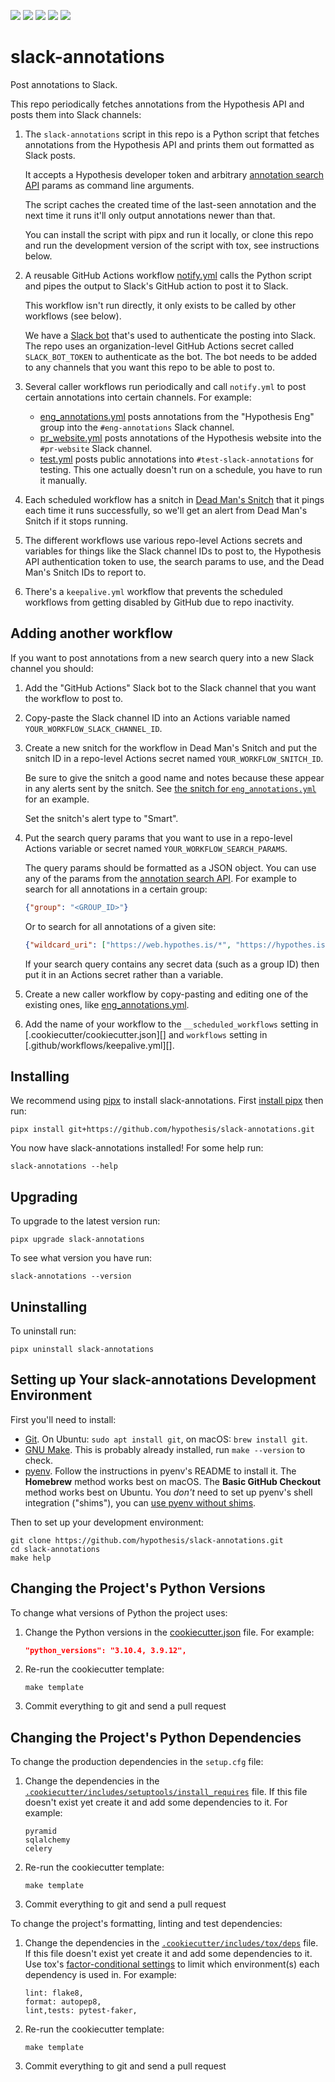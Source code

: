 <a href="https://github.com/hypothesis/slack-annotations/actions/workflows/ci.yml?query=branch%3Amain"><img src="https://img.shields.io/github/actions/workflow/status/hypothesis/slack-annotations/ci.yml?branch=main"></a>
<a><img src="https://img.shields.io/badge/python-3.13 | 3.12 | 3.11-success"></a>
<a href="https://github.com/hypothesis/slack-annotations/blob/main/LICENSE"><img src="https://img.shields.io/badge/license-BSD--2--Clause-success"></a>
<a href="https://github.com/hypothesis/cookiecutters/tree/main/pypackage"><img src="https://img.shields.io/badge/cookiecutter-pypackage-success"></a>
<a href="https://black.readthedocs.io/en/stable/"><img src="https://img.shields.io/badge/code%20style-black-000000"></a>

# slack-annotations

Post annotations to Slack.

This repo periodically fetches annotations from the Hypothesis API and posts
them into Slack channels:

1. The `slack-annotations` script in this repo is a Python script that fetches
   annotations from the Hypothesis API and prints them out formatted as Slack
   posts.

   It accepts a Hypothesis developer token and arbitrary [annotation search API](https://h.readthedocs.io/en/latest/api-reference/v1/#tag/annotations/paths/~1search/get)
   params as command line arguments.

   The script caches the created time of the last-seen annotation and the next
   time it runs it'll only output annotations newer than that.

   You can install the script with pipx and run it locally,
   or clone this repo and run the development version of the script with tox,
   see instructions below.

2. A reusable GitHub Actions workflow [notify.yml](.github/workflows/notify.yml) calls the
   Python script and pipes the output to Slack's GitHub action to post it to Slack.

   This workflow isn't run directly, it only exists to be called by other workflows (see below).

   We have a [Slack bot](https://hypothes-is.slack.com/marketplace/A05SHSTMT5X-github-actions)
   that's used to authenticate the posting into Slack. The repo uses an
   organization-level GitHub Actions secret called `SLACK_BOT_TOKEN` to
   authenticate as the bot. The bot needs to be added to any channels that you
   want this repo to be able to post to.

3. Several caller workflows run periodically and call `notify.yml` to post
   certain annotations into certain channels. For example:

   * [eng_annotations.yml](.github/workflows/eng_annotations.yml) posts annotations
     from the "Hypothesis Eng" group into the `#eng-annotations` Slack channel.
   * [pr_website.yml](.github/workflows/pr_website.yml) posts annotations
     of the Hypothesis website into the `#pr-website` Slack channel.
   * [test.yml](.github/workflows/test.yml) posts public annotations
     into `#test-slack-annotations` for testing. This one actually doesn't run
     on a schedule, you have to run it manually.

4. Each scheduled workflow has a snitch in
   [Dead Man's Snitch](https://deadmanssnitch.com/)
   that it pings each time it runs successfully,
   so we'll get an alert from Dead Man's Snitch if it stops running.

5. The different workflows use various repo-level Actions secrets and variables
   for things like the Slack channel IDs to post to,
   the Hypothesis API authentication token to use,
   the search params to use,
   and the Dead Man's Snitch IDs to report to.

6. There's a `keepalive.yml` workflow that prevents the scheduled workflows
   from getting disabled by GitHub due to repo inactivity.

## Adding another workflow

If you want to post annotations from a new search query into a new Slack channel you should:

1. Add the "GitHub Actions" Slack bot to the Slack channel that you want the workflow to post to.

2. Copy-paste the Slack channel ID into an Actions variable named `YOUR_WORKFLOW_SLACK_CHANNEL_ID`.

3. Create a new snitch for the workflow in Dead Man's Snitch
   and put the snitch ID in a repo-level Actions secret named `YOUR_WORKFLOW_SNITCH_ID`.

   Be sure to give the snitch a good name and notes because these appear in any
   alerts sent by the snitch. See [the snitch for `eng_annotations.yml`](https://deadmanssnitch.com/snitches/a772d30828/edit)
   for an example.

   Set the snitch's alert type to "Smart".

4. Put the search query params that you want to use in a repo-level Actions variable or secret named `YOUR_WORKFLOW_SEARCH_PARAMS`.

   The query params should be formatted as a JSON object.
   You can use any of the params from the [annotation search API](https://h.readthedocs.io/en/latest/api-reference/v1/#tag/annotations/paths/~1search/get).
   For example to search for all annotations in a certain group:

   ```json
   {"group": "<GROUP_ID>"}
   ```

   Or to search for all annotations of a given site:

   ```json
   {"wildcard_uri": ["https://web.hypothes.is/*", "https://hypothes.is/*"]}
   ```

   If your search query contains any secret data (such as a group ID) then put it in an Actions secret rather than a variable.

5. Create a new caller workflow by copy-pasting and editing one of the existing ones,
   like [eng_annotations.yml](.github/workflows/eng_annotations.yml).

6. Add the name of your workflow to the `__scheduled_workflows` setting in [.cookiecutter/cookiecutter.json][]
   and `workflows` setting in [.github/workflows/keepalive.yml][].

## Installing

We recommend using [pipx](https://pypa.github.io/pipx/) to install
slack-annotations.
First [install pipx](https://pypa.github.io/pipx/#install-pipx) then run:

```terminal
pipx install git+https://github.com/hypothesis/slack-annotations.git
```

You now have slack-annotations installed! For some help run:

```
slack-annotations --help
```

## Upgrading

To upgrade to the latest version run:

```terminal
pipx upgrade slack-annotations
```

To see what version you have run:

```terminal
slack-annotations --version
```

## Uninstalling

To uninstall run:

```
pipx uninstall slack-annotations
```

## Setting up Your slack-annotations Development Environment

First you'll need to install:

* [Git](https://git-scm.com/).
  On Ubuntu: `sudo apt install git`, on macOS: `brew install git`.
* [GNU Make](https://www.gnu.org/software/make/).
  This is probably already installed, run `make --version` to check.
* [pyenv](https://github.com/pyenv/pyenv).
  Follow the instructions in pyenv's README to install it.
  The **Homebrew** method works best on macOS.
  The **Basic GitHub Checkout** method works best on Ubuntu.
  You _don't_ need to set up pyenv's shell integration ("shims"), you can
  [use pyenv without shims](https://github.com/pyenv/pyenv#using-pyenv-without-shims).

Then to set up your development environment:

```terminal
git clone https://github.com/hypothesis/slack-annotations.git
cd slack-annotations
make help
```

## Changing the Project's Python Versions

To change what versions of Python the project uses:

1. Change the Python versions in the
   [cookiecutter.json](.cookiecutter/cookiecutter.json) file. For example:

   ```json
   "python_versions": "3.10.4, 3.9.12",
   ```

2. Re-run the cookiecutter template:

   ```terminal
   make template
   ```

3. Commit everything to git and send a pull request

## Changing the Project's Python Dependencies

To change the production dependencies in the `setup.cfg` file:

1. Change the dependencies in the [`.cookiecutter/includes/setuptools/install_requires`](.cookiecutter/includes/setuptools/install_requires) file.
   If this file doesn't exist yet create it and add some dependencies to it.
   For example:

   ```
   pyramid
   sqlalchemy
   celery
   ```

2. Re-run the cookiecutter template:

   ```terminal
   make template
   ```

3. Commit everything to git and send a pull request

To change the project's formatting, linting and test dependencies:

1. Change the dependencies in the [`.cookiecutter/includes/tox/deps`](.cookiecutter/includes/tox/deps) file.
   If this file doesn't exist yet create it and add some dependencies to it.
   Use tox's [factor-conditional settings](https://tox.wiki/en/latest/config.html#factors-and-factor-conditional-settings)
   to limit which environment(s) each dependency is used in.
   For example:

   ```
   lint: flake8,
   format: autopep8,
   lint,tests: pytest-faker,
   ```

2. Re-run the cookiecutter template:

   ```terminal
   make template
   ```

3. Commit everything to git and send a pull request
